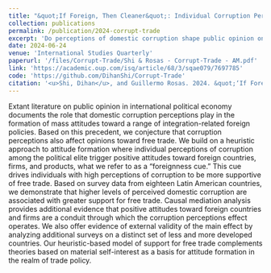 ```yaml
---
title: "&quot;If Foreign, Then Cleaner&quot;: Individual Corruption Perceptions and Support for Free Trade in Developing Nations"
collection: publications
permalink: /publication/2024-corrupt-trade
excerpt: 'Do perceptions of domestic corruption shape public opinion on free trade? We find such effects in developing nations. Positive views of foreign countries and firms are mediators. Results show a "foreignness cue" drives support.'
date: 2024-06-24
venue: 'International Studies Quarterly'
paperurl: '/files/Corrupt-Trade/Shi & Rosas - Corrupt-Trade - AM.pdf'
link: 'https://academic.oup.com/isq/article/68/3/sqae079/7697785'
code: 'https://github.com/DihanShi/Corrupt-Trade'
citation: '<u>Shi, Dihan</u>, and Guillermo Rosas. 2024. &quot;‘If Foreign, Then Cleaner’: Individual Corruption Perceptions and Support for Free Trade in Developing Nations.&quot; <i>International Studies Quarterly</i> 68 (3): sqae079. https://doi.org/10.1093/isq/sqae079.'
---
```


Extant literature on public opinion in international political economy documents the role that domestic corruption perceptions play in the formation of mass attitudes toward a range of integration-related foreign policies. Based on this precedent, we conjecture that corruption perceptions also affect opinions toward free trade. We build on a heuristic approach to attitude formation where individual perceptions of corruption among the political elite trigger positive attitudes toward foreign countries, firms, and products, what we refer to as a “foreignness cue.” This cue drives individuals with high perceptions of corruption to be more supportive of free trade. Based on survey data from eighteen Latin American countries, we demonstrate that higher levels of perceived domestic corruption are associated with greater support for free trade. Causal mediation analysis provides additional evidence that positive attitudes toward foreign countries and firms are a conduit through which the corruption perceptions effect operates. We also offer evidence of external validity of the main effect by analyzing additional surveys on a distinct set of less and more developed countries. Our heuristic-based model of support for free trade complements theories based on material self-interest as a basis for attitude formation in the realm of trade policy.
